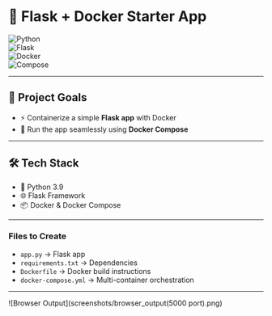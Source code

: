 
# 🐳 Flask + Docker Starter App  

![Python](https://img.shields.io/badge/Python-3.9-blue?logo=python)  
![Flask](https://img.shields.io/badge/Flask-2.x-black?logo=flask)  
![Docker](https://img.shields.io/badge/Docker-OK-blue?logo=docker)  
![Compose](https://img.shields.io/badge/Compose-v2-green?logo=docker)  

---

## 🎯 Project Goals  

- ⚡ Containerize a simple **Flask app** with Docker  
- 🐙 Run the app seamlessly using **Docker Compose**  
 
 ---

## 🛠 Tech Stack  

- 🐍 Python 3.9  
- 🌐 Flask Framework  
- 📦 Docker & Docker Compose  

---
### Files to Create
- `app.py` → Flask app
- `requirements.txt` → Dependencies
- `Dockerfile` → Docker build instructions
- `docker-compose.yml` → Multi-container orchestration
---
![Browser Output](screenshots/browser_output(5000 port).png)



